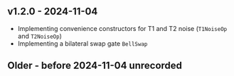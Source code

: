 ## v1.2.0 - 2024-11-04

- Implementing convenience constructors for T1 and T2 noise (`T1NoiseOp` and `T2NoiseOp`)
- Implementing a bilateral swap gate `BellSwap`

## Older - before 2024-11-04 unrecorded
